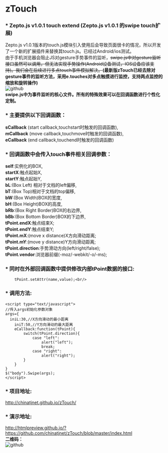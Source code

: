 zTouch
======

### * Zepto.js v1.0.1   touch extend (Zepto.js v1.0.1 的swipe touch扩展)

Zepto.js v1.0.1版本的touch.js模块引入使用后会导致页面很卡的情况，所以开发了一个新的扩展插件来替换其touch.js。已经过Android/ios测试。<br/>
由于手机浏览器会阻止JS对gesture手势事件的监听，~~swipe.js中对gesture监听接口虽然可以调用，但无法实现手势操作(Android设备测试，IOS设备应该支持)。我们会在后续进行多点touch事件模拟解决。~~**(最新版zTouch已经去除对gesture事件的监听方法，采用e.touches对多点触摸进行监控，支持两点监控的缩放和旋转操作)**<br>
![github](https://raw.github.com/chinatjnet/zTouch/master/example/images/Touch_Gesture_Reference.jpg "Touch_Gesture_Reference")
<br/><b>swipe.js中为事件监听的核心文件。所有的特殊效果可以在回调函数进行个性化定制。</b><br/>
### * 主要提供以下回调函数：<br/>
<b>sCallback</b> (start callback,touchstart时触发的回调函数),<br/>
<b>mCallback</b> (move callback,touchmove时触发的回调函数),<br/>
<b>eCallback</b> (end callback,touchend时触发的回调函数)<br/>

### * 回调函数中会传入touch事件相关回调参数：<br/>
<b>self</b>:实例化的BOX,<br/>
<b>startX</b>:触点起始X,<br/>
<b>startY</b>:触点起始Y,<br/>
<b>bL</b>:(Box Left) 相对于文档的left偏移,<br/>
<b>bT</b>:(Box Top)相对于文档的top偏移,<br/>
<b>bW</b>:(Box Width)BOX的宽度,<br/>
<b>bH</b>:(Box Height)BOX的高度,<br/>
<b>bRb</b>:(Box Right Border)BOX的右边界,<br/>
<b>bBb</b>:(Box Bottom Border)BOX的下边界,<br/>
<b>tPoint.endX</b>:触点结束X;<br/>
<b>tPoint.endY</b>:触点结束Y;<br/>
<b>tPoint.mX</b>:(move x distance)X方向滑动距离;<br/>
<b>tPoint.mY</b>:(move y distance)Y方向滑动距离;<br/>
<b>tPoint.direction</b>:手势滑动方向(left/right/false);<br/>
<b>tPoint.vendor</b>:浏览器前缀(-moz/-webkit/-o/-ms);<br/>

### * 同时在外部回调函数中提供修改内部tPoint数据的接口:<br/>
        tPoint.setAttr(name,value);<br/>

### * 调用方法:<br/>
    <script type="text/javascript">
    //传入args初始化参数对象
    args={
      iniL:30,//X方向滑动的最小距离
        iniT:50,//Y方向滑动的最大距离
    	eCallback:function(tPoint){
    		switch(tPoint.direction){
    			case "left":
    				alert("left");
    				break;
    			case "right":
    				alert("right");
    		}
    	}
    }
    $("body").Swipe(args); 
    </script>
	
### * 项目地址:<br/>
http://chinatjnet.github.io/zTouch/

### * 演示地址:<br/>
http://htmlpreview.github.io/?https://github.com/chinatjnet/zTouch/blob/master/index.html
<br/><b>二维码：</b><br/>
![github](https://raw.github.com/chinatjnet/zTouch/master/example/images/QRcode.png "QRcode")
<br><br>
